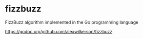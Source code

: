 # fizzbuzz
FizzBuzz algorithm implemented in the Go programming language

https://godoc.org/github.com/alexwilkerson/fizzbuzz
